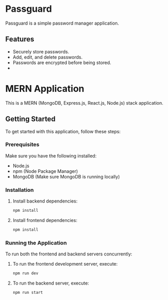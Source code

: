 # Passguard

Passguard is a simple password manager application.

## Features

- Securely store passwords.
- Add, edit, and delete passwords.
- Passwords are encrypted before being stored.
- 
# MERN Application

This is a MERN (MongoDB, Express.js, React.js, Node.js) stack application.

## Getting Started

To get started with this application, follow these steps:

### Prerequisites

Make sure you have the following installed:

- Node.js
- npm (Node Package Manager)
- MongoDB (Make sure MongoDB is running locally)

### Installation

1. Install backend dependencies:

    ```bash
    npm install
    ```

2. Install frontend dependencies:

    ```bash
    npm install
    ```

### Running the Application

To run both the frontend and backend servers concurrently:

1. To run the frontend development server, execute:

    ```bash
    npm run dev
    ```

2. To run the backend server, execute:

    ```bash
    npm run start
    ```
